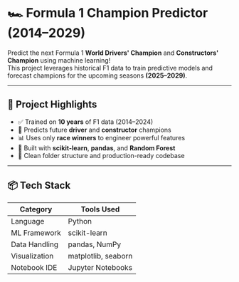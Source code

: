 # 🏎️ Formula 1 Champion Predictor (2014–2029)

Predict the next Formula 1 **World Drivers' Champion** and **Constructors' Champion** using machine learning!  
This project leverages historical F1 data to train predictive models and forecast champions for the upcoming seasons **(2025–2029)**.

---

## 📌 Project Highlights

- ✅ Trained on **10 years** of F1 data (2014–2024)
- 🏁 Predicts future **driver** and **constructor** champions
- 📊 Uses only **race winners** to engineer powerful features
- 🧠 Built with **scikit-learn**, **pandas**, and **Random Forest**
- 📂 Clean folder structure and production-ready codebase

---

## 📦 Tech Stack

| Category       | Tools Used                          |
|----------------|-------------------------------------|
| Language       | Python                              |
| ML Framework   | scikit-learn                        |
| Data Handling  | pandas, NumPy                       |
| Visualization  | matplotlib, seaborn                 |     
| Notebook IDE   | Jupyter Notebooks                   |